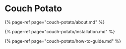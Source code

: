 # Couch Potato

{% page-ref page="couch-potato/about.md" %}

{% page-ref page="couch-potato/installation.md" %}

{% page-ref page="couch-potato/how-to-guide.md" %}



